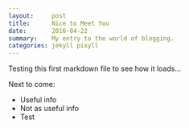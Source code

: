 ```yaml
---
layout:     post
title:      Nice to Meet You
date:       2016-04-22
summary:    My entry to the world of blogging.
categories: jekyll pixyll
---
```


Testing this first markdown file to see how it loads...

Next to come:

* Useful info
* Not as useful info
* Test